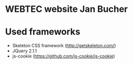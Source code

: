 WEBTEC website Jan Bucher
=========================

# Used frameworks
- Skeleton CSS framework (http://getskeleton.com/)
- JQuery 2.1.1
- js-cookie (https://github.com/js-cookie/js-cookie)
